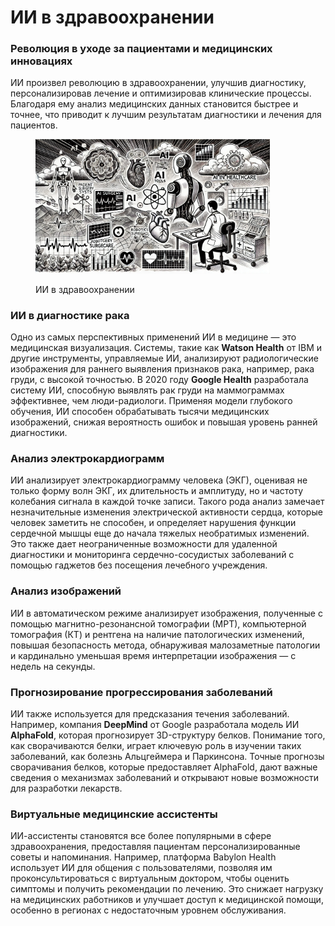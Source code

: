# ИИ в здравоохранении

### Революция в уходе за пациентами и медицинских инновациях

ИИ произвел революцию в здравоохранении, улучшив диагностику, персонализировав лечение и оптимизировав клинические процессы. Благодаря ему анализ медицинских данных становится быстрее и точнее, что приводит к лучшим результатам диагностики и лечения для пациентов.

<div align="left">

<figure><img src="../../.gitbook/assets/image (15).png" alt="" width="375"><figcaption><p>ИИ в здравоохранении</p></figcaption></figure>

</div>

### ИИ в диагностике рака

Одно из самых перспективных применений ИИ в медицине — это медицинская визуализация. Системы, такие как **Watson Health** от IBM и другие инструменты, управляемые ИИ, анализируют радиологические изображения для раннего выявления признаков рака, например, рака груди, с высокой точностью. В 2020 году **Google Health** разработала систему ИИ, способную выявлять рак груди на маммограммах эффективнее, чем люди-радиологи. Применяя модели глубокого обучения, ИИ способен обрабатывать тысячи медицинских изображений, снижая вероятность ошибок и повышая уровень ранней диагностики.

### Анализ электрокардиограмм

ИИ анализирует электрокардиограмму человека (ЭКГ), оценивая не только форму волн ЭКГ, их длительность и амплитуду, но и частоту колебания сигнала в каждой точке записи. Такого рода анализ замечает незначительные изменения электрической активности сердца, которые человек заметить не способен, и определяет нарушения функции сердечной мышцы еще до начала тяжелых необратимых изменений. Это также дает неограниченные возможности для удаленной диагностики и мониторинга сердечно-сосудистых заболеваний с помощью гаджетов без посещения лечебного учреждения.

### Анализ изображений

ИИ в автоматическом режиме анализирует изображения, полученные с помощью магнитно-резонансной томографии (МРТ), компьютерной томография (КТ) и рентгена на наличие патологических изменений, повышая безопасность метода, обнаруживая малозаметные патологии и кардинально уменьшая время интерпретации изображения — с недель на секунды.

### Прогнозирование прогрессирования заболеваний

ИИ также используется для предсказания течения заболеваний. Например, компания **DeepMind** от Google разработала модель ИИ **AlphaFold**, которая прогнозирует 3D-структуру белков. Понимание того, как сворачиваются белки, играет ключевую роль в изучении таких заболеваний, как болезнь Альцгеймера и Паркинсона. Точные прогнозы сворачивания белков, которые предоставляет AlphaFold, дают важные сведения о механизмах заболеваний и открывают новые возможности для разработки лекарств.

### Виртуальные медицинские ассистенты

ИИ-ассистенты становятся все более популярными в сфере здравоохранения, предоставляя пациентам персонализированные советы и напоминания. Например, платформа Babylon Health использует ИИ для общения с пользователями, позволяя им проконсультироваться с виртуальным доктором, чтобы оценить симптомы и получить рекомендации по лечению. Это снижает нагрузку на медицинских работников и улучшает доступ к медицинской помощи, особенно в регионах с недостаточным уровнем обслуживания.
